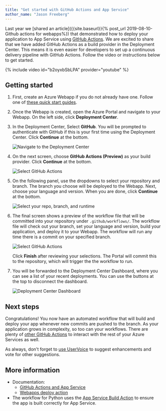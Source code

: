 ```yaml
---
title: "Get started with GitHub Actions and App Service"
author_name: "Jason Freeberg"
---
```


Last year we [shared an article]({{site.baseurl}}{% post_url 2019-08-10-Github actions for webapps%}) that demonstrated how to deploy your application to App Service using [GitHub Actions](https://github.com/features/actions). We are excited to share that we have added GitHub Actions as a build provider in the Deployment Center. This means it is even easier for developers to set up a continuous delivery pipeline with GitHub Actions. Follow the video or instructions below to get started.

{% include video id="b2oyxbSbLPA" provider="youtube" %}

## Getting started

1. First, create an Azure Webapp if you do not already have one. Follow one of [these quick start guides](https://docs.microsoft.com/azure/app-service/containers/quickstart-dotnetcore).

1. Once the Webapp is created, open the Azure Portal and navigate to your Webapp. On the left side, click **Deployment Center**.

1. In the Deployment Center, Select **GitHub**. You will be prompted to authenticate with GitHub if this is your first time using the Deployment Center. Click **Continue** at the bottom.

    ![Navigate to the Deployment Center]({{site.baseurl}}/media/2020/04/deploy-center.png)

1. On the next screen, choose **GitHub Actions (Preview)** as your build provider.  Click **Continue** at the bottom.

    ![Select GitHub Actions]({{site.baseurl}}/media/2020/04/select-gh-actions.png)

1. On the following panel, use the dropdowns to select your repository and branch. The branch you choose will be deployed to the Webapp. Next, choose your language and version. When you are done, click **Continue** at the bottom.

    ![Select your repo, branch, and runtime]({{site.baseurl}}/media/2020/04/select-repo-branch-runtime.png)

1. The final screen shows a preview of the workflow file that will be committed into your repository under `.github/workflows/`. The workflow file will check out your branch, set your language and version, build your application, and deploy it to your Webapp. The workflow will run any time there is a commit on your specified branch.

    ![Select GitHub Actions]({{site.baseurl}}/media/2020/04/summary.png)

    Click **Finish** after reviewing your selections. The Portal will commit this to the repository, which will trigger the the workflow to run.

1. You will be forwarded to the Deployment Center Dashboard, where you can see a list of your recent deployments. You can use the buttons at the top to disconnect the dashboard.

    ![Deployment Center Dashboard]({{site.baseurl}}/media/2020/04/dashboard.png)

## Next steps

Congratulations! You now have an automated workflow that will build and deploy your app whenever new commits are pushed to the branch. As your application grows in complexity, so too can your workflows. There are plenty of [other GitHub Actions](https://github.com/azure/actions#github-actions-for-azure) to interact with the rest of your Azure Services as well.

As always, don't forget to [use UserVoice](https://feedback.azure.com/forums/169385-web-apps) to suggest enhancements and vote for other suggestions.

## More information

- Documentation:
  - [GitHub Actions and App Service](https://docs.microsoft.com/azure/app-service/deploy-github-actions)
  - [Webapps deploy action](https://github.com/azure/webapps-deploy)
- The workflow for Python uses the [App Service Build Action](https://github.com/azure/appservice-build) to ensure the app is built correctly for App Service.
